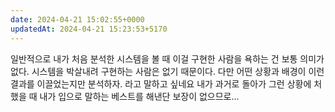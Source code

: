 ```yaml
---
date: 2024-04-21 15:02:55+0000
updatedAt: 2024-04-21 15:23:53+5170
---
```

일반적으로 내가 처음 분석한 시스템을 볼 때
이걸 구현한 사람을 욕하는 건 보통 의미가 없다. 시스템을 박살내려 구현하는 사람은 없기 때문이다.
다만 어떤 상황과 배경이 이런 결과를 이끌었는지만 분석하자. 라고 말하고 싶네요
내가 과거로 돌아가 그런 상황에 처했을 때 내가 입으로 말하는 베스트를 해낸단 보장이 없으므로...